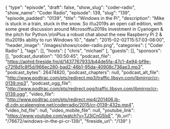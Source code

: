 {
  "type": "episode",
  "draft": false,
  "show_slug": "coder-radio",
  "show_name": "Coder Radio",
  "episode": 139,
  "slug": "139",
  "episode_padded": "0139",
  "title": "Windows in the Pi",
  "description": "Mike is stuck in a train, stuck in the snow. So it\u2019s an open call edition, with some great discussion around Microsoft\u2019s investment in Cyanogen & the pitch for Python.\n\nPlus a robust chat about the new Raspberry Pi 2 & it\u2019s ability to run Windows 10.",
  "date": "2015-02-02T15:57:03-08:00",
  "header_image": "/images/shows/coder-radio.png",
  "categories": [
    "Coder Radio"
  ],
  "tags": [],
  "hosts": [
    "chris",
    "michael"
  ],
  "guests": [],
  "sponsors": [],
  "podcast_duration": "00:50:45",
  "podcast_file": "https://aphid.fireside.fm/d/1437767933/b44de5fa-47c1-4e94-bf9e-c72f8d1c8f5d/966ec280-bad2-46b1-95da-40908c736ae3.mp3",
  "podcast_bytes": 26474820,
  "podcast_chapters": null,
  "podcast_alt_file": "http://www.podtrac.com/pts/redirect.mp3/traffic.libsyn.com/jbmirror/cr-0139.mp3",
  "podcast_ogg_file": "http://www.podtrac.com/pts/redirect.ogg/traffic.libsyn.com/jbmirror/cr-0139.ogg",
  "video_file": "http://www.podtrac.com/pts/redirect.mp4/201406.jb-dl.cdn.scaleengine.net/coderradio/2015/cr-0139-432p.mp4",
  "video_hd_file": null,
  "video_mobile_file": null,
  "youtube_link": "https://www.youtube.com/watch?v=TJ3jCnG5lxE",
  "jb_url": "/76672/windows-in-the-pi-cr-139/",
  "fireside_url": "/139"
}

